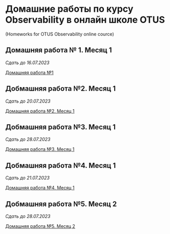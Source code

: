 # Домашние работы по курсу Observability в онлайн школе OTUS
(Homeworks for OTUS Observability online cource)

## Домашняя работа № 1. Месяц 1 
*Сдать до 16.07.2023*

[Домашняя работа №1](hw_1.md)

## Добмашняя работа №2. Месяц 1
*Сдать до 20.07.2023*

[Домашняя работа №2. Месяц 1](hw_2.md)

## Добмашняя работа №3. Месяц 1
*Сдать до 28.07.2023*

[Домашняя работа №3. Месяц 1](hw_3.md)

## Добмашняя работа №4. Месяц 1
*Сдать до 21.07.2023*

[Домашняя работа №4. Месяц 1](hw_4.md)

## Добмашняя работа №5. Месяц 2
*Сдать до 28.07.2023*

[Домашняя работа №5. Месяц 2](hw_5.md)
